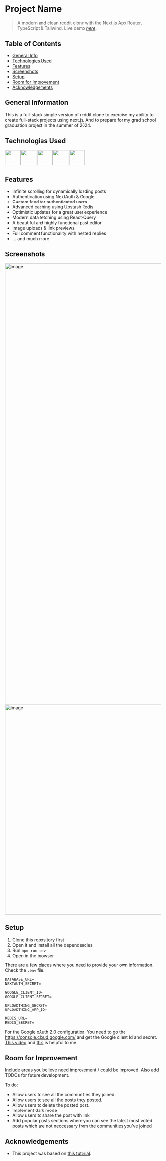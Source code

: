 # Project Name

> A modern and clean reddit clone with the Next.js App Router, TypeScript & Tailwind.
> Live demo [_here_](https://joy-breddit.vercel.app/). 

## Table of Contents

* [General Info](#general-information)
* [Technologies Used](#technologies-used)
* [Features](#features)
* [Screenshots](#screenshots)
* [Setup](#setup)
* [Room for Improvement](#room-for-improvement)
* [Acknowledgements](#acknowledgements)


## General Information

This is a full-stack simple version of reddit clone to exercise my ability to create full-stack projects using next.js. And to prepare for my grad school graduation project in the summer of 2024.


## Technologies Used

<img height="50" src="https://github.com/marwin1991/profile-technology-icons/assets/136815194/5f8c622c-c217-4649-b0a9-7e0ee24bd704"><img height="50" src="https://user-images.githubusercontent.com/25181517/183890598-19a0ac2d-e88a-4005-a8df-1ee36782fde1.png">  <img height="50" src="https://user-images.githubusercontent.com/25181517/202896760-337261ed-ee92-4979-84c4-d4b829c7355d.png"><img height="50" src="https://user-images.githubusercontent.com/25181517/182884177-d48a8579-2cd0-447a-b9a6-ffc7cb02560e.png"> <img height="50" src="https://user-images.githubusercontent.com/25181517/182884027-02cf00e4-6ac5-49a8-816d-3287a26bc5b4.png"> 



## Features
- Infinite scrolling for dynamically loading posts
- Authentication using NextAuth & Google
- Custom feed for authenticated users
- Advanced caching using Upstash Redis
- Optimistic updates for a great user experience
- Modern data fetching using React-Query
- A beautiful and highly functional post editor
- Image uploads & link previews
- Full comment functionality with nested replies
- ... and much more



## Screenshots
<img width="1426" alt="image" src="https://github.com/Codefreyy/Breddit/assets/104683968/acc90646-f589-4807-83bc-a7de824e265f">
<img width="679" alt="image" src="https://github.com/Codefreyy/Breddit/assets/104683968/609dda60-1a15-4425-8b7c-7df8f71ba4e8">



## Setup

1. Clone this repository first
2. Open it and install all the dependencies
3. Run `npm run dev`
4. Open in the browser

There are a few places where you need to provide your own information. Check the `.env`  file.

```
DATABASE_URL=
NEXTAUTH_SECRET=

GOOGLE_CLIENT_ID=
GOOGLE_CLIENT_SECRET=

UPLOADTHING_SECRET=
UPLOADTHING_APP_ID=

REDIS_URL=
REDIS_SECRET=
```

For the Google oAuth 2.0 configuration. You need to go the https://console.cloud.google.com/ and get the Google client Id and secret.
[This video](https://www.youtube.com/watch?v=OKMgyF5ezFs) and [this](https://www.youtube.com/watch?v=rL5egV4RH2k) is helpful to me.


## Room for Improvement

Include areas you believe need improvement / could be improved. Also add TODOs for future development.

To do:

- Allow users to see all the communities they joined.
- Allow users to see all the posts they posted.
- Allow users to delete the posted post.
- Implement dark mode
- Allow users to share the post with link
- Add popular posts sections where you can see the latest most voted posts which are not neccessary from the communities you've joined


## Acknowledgements

- This project was based on [this tutorial](https://www.youtube.com/watch?v=mSUKMfmLAt0&t=34312s).
